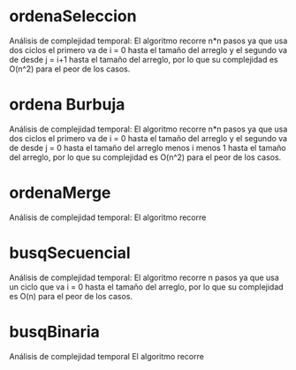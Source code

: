 # ordenaSeleccion
Análisis de complejidad temporal:
El algoritmo recorre n*n pasos ya que usa dos ciclos el primero va de i = 0 hasta el tamaño del arreglo y el segundo va de desde j = i+1 hasta el tamaño del arreglo, por lo que su complejidad es O(n^2) para el peor de los casos.

# ordena Burbuja
Análisis de complejidad temporal:
El algoritmo recorre n*n pasos ya que usa dos ciclos el primero va de i = 0 hasta el tamaño del arreglo y el segundo va de desde j = 0 hasta el tamaño del arreglo menos i menos 1 hasta el tamaño del arreglo, por lo que su complejidad es O(n^2) para el peor de los casos.

# ordenaMerge
Análisis de complejidad temporal:
El algoritmo recorre 

# busqSecuencial
Análisis de complejidad temporal:
El algoritmo recorre n pasos ya que usa un ciclo que va i = 0 hasta el tamaño del arreglo, por lo que su complejidad es O(n) para el peor de los casos.

# busqBinaria
Análisis de complejidad temporal
El algoritmo recorre 
